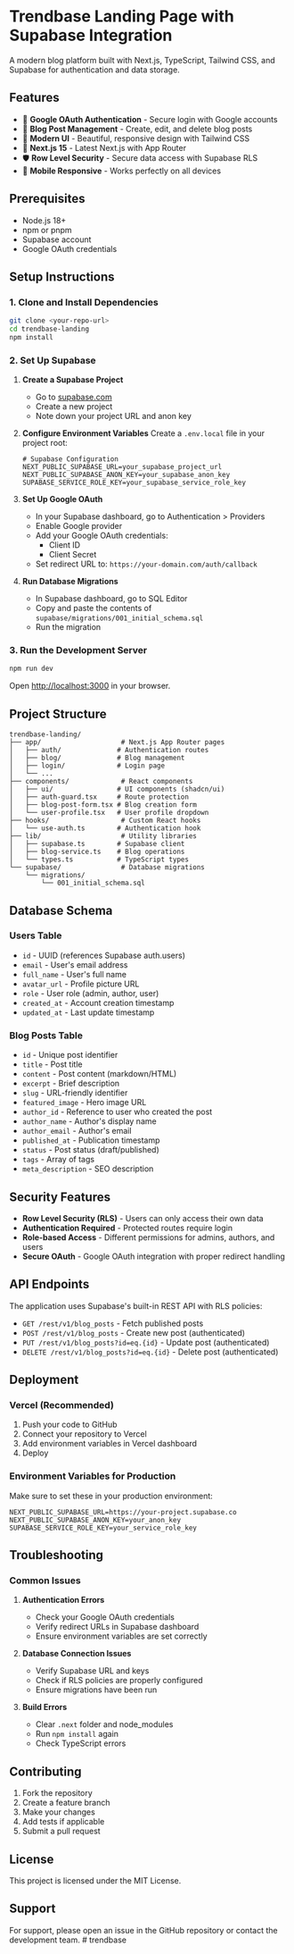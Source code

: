# Trendbase Landing Page with Supabase Integration

A modern blog platform built with Next.js, TypeScript, Tailwind CSS, and Supabase for authentication and data storage.

## Features

- 🔐 **Google OAuth Authentication** - Secure login with Google accounts
- 📝 **Blog Post Management** - Create, edit, and delete blog posts
- 🎨 **Modern UI** - Beautiful, responsive design with Tailwind CSS
- 🚀 **Next.js 15** - Latest Next.js with App Router
- 🛡️ **Row Level Security** - Secure data access with Supabase RLS
- 📱 **Mobile Responsive** - Works perfectly on all devices

## Prerequisites

- Node.js 18+ 
- npm or pnpm
- Supabase account
- Google OAuth credentials

## Setup Instructions

### 1. Clone and Install Dependencies

```bash
git clone <your-repo-url>
cd trendbase-landing
npm install
```

### 2. Set Up Supabase

1. **Create a Supabase Project**
   - Go to [supabase.com](https://supabase.com)
   - Create a new project
   - Note down your project URL and anon key

2. **Configure Environment Variables**
   Create a `.env.local` file in your project root:

   ```env
   # Supabase Configuration
   NEXT_PUBLIC_SUPABASE_URL=your_supabase_project_url
   NEXT_PUBLIC_SUPABASE_ANON_KEY=your_supabase_anon_key
   SUPABASE_SERVICE_ROLE_KEY=your_supabase_service_role_key
   ```

3. **Set Up Google OAuth**
   - In your Supabase dashboard, go to Authentication > Providers
   - Enable Google provider
   - Add your Google OAuth credentials:
     - Client ID
     - Client Secret
   - Set redirect URL to: `https://your-domain.com/auth/callback`

4. **Run Database Migrations**
   - In Supabase dashboard, go to SQL Editor
   - Copy and paste the contents of `supabase/migrations/001_initial_schema.sql`
   - Run the migration

### 3. Run the Development Server

```bash
npm run dev
```

Open [http://localhost:3000](http://localhost:3000) in your browser.

## Project Structure

```
trendbase-landing/
├── app/                    # Next.js App Router pages
│   ├── auth/              # Authentication routes
│   ├── blog/              # Blog management
│   ├── login/             # Login page
│   └── ...
├── components/             # React components
│   ├── ui/                # UI components (shadcn/ui)
│   ├── auth-guard.tsx     # Route protection
│   ├── blog-post-form.tsx # Blog creation form
│   └── user-profile.tsx   # User profile dropdown
├── hooks/                  # Custom React hooks
│   └── use-auth.ts        # Authentication hook
├── lib/                    # Utility libraries
│   ├── supabase.ts        # Supabase client
│   ├── blog-service.ts    # Blog operations
│   └── types.ts           # TypeScript types
└── supabase/               # Database migrations
    └── migrations/
        └── 001_initial_schema.sql
```

## Database Schema

### Users Table
- `id` - UUID (references Supabase auth.users)
- `email` - User's email address
- `full_name` - User's full name
- `avatar_url` - Profile picture URL
- `role` - User role (admin, author, user)
- `created_at` - Account creation timestamp
- `updated_at` - Last update timestamp

### Blog Posts Table
- `id` - Unique post identifier
- `title` - Post title
- `content` - Post content (markdown/HTML)
- `excerpt` - Brief description
- `slug` - URL-friendly identifier
- `featured_image` - Hero image URL
- `author_id` - Reference to user who created the post
- `author_name` - Author's display name
- `author_email` - Author's email
- `published_at` - Publication timestamp
- `status` - Post status (draft/published)
- `tags` - Array of tags
- `meta_description` - SEO description

## Security Features

- **Row Level Security (RLS)** - Users can only access their own data
- **Authentication Required** - Protected routes require login
- **Role-based Access** - Different permissions for admins, authors, and users
- **Secure OAuth** - Google OAuth integration with proper redirect handling

## API Endpoints

The application uses Supabase's built-in REST API with RLS policies:

- `GET /rest/v1/blog_posts` - Fetch published posts
- `POST /rest/v1/blog_posts` - Create new post (authenticated)
- `PUT /rest/v1/blog_posts?id=eq.{id}` - Update post (authenticated)
- `DELETE /rest/v1/blog_posts?id=eq.{id}` - Delete post (authenticated)

## Deployment

### Vercel (Recommended)

1. Push your code to GitHub
2. Connect your repository to Vercel
3. Add environment variables in Vercel dashboard
4. Deploy

### Environment Variables for Production

Make sure to set these in your production environment:

```env
NEXT_PUBLIC_SUPABASE_URL=https://your-project.supabase.co
NEXT_PUBLIC_SUPABASE_ANON_KEY=your_anon_key
SUPABASE_SERVICE_ROLE_KEY=your_service_role_key
```

## Troubleshooting

### Common Issues

1. **Authentication Errors**
   - Check your Google OAuth credentials
   - Verify redirect URLs in Supabase dashboard
   - Ensure environment variables are set correctly

2. **Database Connection Issues**
   - Verify Supabase URL and keys
   - Check if RLS policies are properly configured
   - Ensure migrations have been run

3. **Build Errors**
   - Clear `.next` folder and node_modules
   - Run `npm install` again
   - Check TypeScript errors

## Contributing

1. Fork the repository
2. Create a feature branch
3. Make your changes
4. Add tests if applicable
5. Submit a pull request

## License

This project is licensed under the MIT License.

## Support

For support, please open an issue in the GitHub repository or contact the development team.
#   t r e n d b a s e  
 